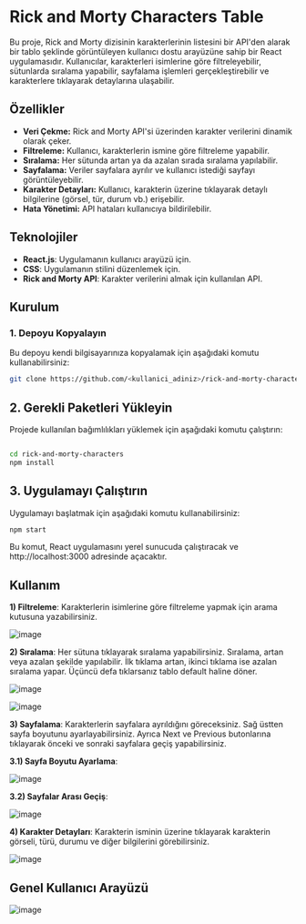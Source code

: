 # Rick and Morty Characters Table

Bu proje, Rick and Morty dizisinin karakterlerinin listesini bir API'den alarak bir tablo şeklinde görüntüleyen kullanıcı dostu arayüzüne sahip bir React uygulamasıdır. Kullanıcılar, karakterleri isimlerine göre filtreleyebilir, sütunlarda sıralama yapabilir, sayfalama işlemleri gerçekleştirebilir ve karakterlere tıklayarak detaylarına ulaşabilir.

## Özellikler

- **Veri Çekme:** Rick and Morty API'si üzerinden karakter verilerini dinamik olarak çeker.
- **Filtreleme:** Kullanıcı, karakterlerin ismine göre filtreleme yapabilir.
- **Sıralama:** Her sütunda artan ya da azalan sırada sıralama yapılabilir.
- **Sayfalama:** Veriler sayfalara ayrılır ve kullanıcı istediği sayfayı görüntüleyebilir.
- **Karakter Detayları:** Kullanıcı, karakterin üzerine tıklayarak detaylı bilgilerine (görsel, tür, durum vb.) erişebilir.
- **Hata Yönetimi:** API hataları kullanıcıya bildirilebilir.

## Teknolojiler

- **React.js**: Uygulamanın kullanıcı arayüzü için.
- **CSS**: Uygulamanın stilini düzenlemek için.
- **Rick and Morty API**: Karakter verilerini almak için kullanılan API.

## Kurulum

### 1. Depoyu Kopyalayın
Bu depoyu kendi bilgisayarınıza kopyalamak için aşağıdaki komutu kullanabilirsiniz:
```bash
git clone https://github.com/<kullanici_adiniz>/rick-and-morty-characters.git
```
## 2. Gerekli Paketleri Yükleyin
Projede kullanılan bağımlılıkları yüklemek için aşağıdaki komutu çalıştırın:

```bash

cd rick-and-morty-characters
npm install
```
## 3. Uygulamayı Çalıştırın
Uygulamayı başlatmak için aşağıdaki komutu kullanabilirsiniz:

```bash
npm start
```
Bu komut, React uygulamasını yerel sunucuda çalıştıracak ve http://localhost:3000 adresinde açacaktır.  

## Kullanım  
**1) Filtreleme**: Karakterlerin isimlerine göre filtreleme yapmak için arama kutusuna yazabilirsiniz.

![image](https://github.com/user-attachments/assets/e6a45e06-b674-4ad3-b1ab-011540ffb0fa)  

**2) Sıralama**: Her sütuna tıklayarak sıralama yapabilirsiniz. Sıralama, artan veya azalan şekilde yapılabilir. İlk tıklama artan, ikinci tıklama ise azalan sıralama yapar. Üçüncü defa tıklarsanız tablo default haline döner.  

![image](https://github.com/user-attachments/assets/a991dd72-b1ce-4a7e-a082-a60b5474a7de)    

![image](https://github.com/user-attachments/assets/90a72192-4d0d-4c79-86d4-b237e6505e31)   

**3) Sayfalama**: Karakterlerin sayfalara ayrıldığını göreceksiniz. Sağ üstten sayfa boyutunu ayarlayabilirsiniz. Ayrıca Next ve Previous butonlarına tıklayarak önceki ve sonraki sayfalara geçiş yapabilirsiniz.   

**3.1) Sayfa Boyutu Ayarlama**:

![image](https://github.com/user-attachments/assets/2b158259-0707-4381-8190-65e468d5da07)  

**3.2) Sayfalar Arası Geçiş**:   

![image](https://github.com/user-attachments/assets/4770eb06-252a-4dbf-9750-0f173cd9e9e9)  


**4) Karakter Detayları**: Karakterin isminin üzerine tıklayarak karakterin görseli, türü, durumu ve diğer bilgilerini görebilirsiniz.     

![image](https://github.com/user-attachments/assets/79adbf82-77c9-4cdb-a85e-592e97a0e3ec)  

## Genel Kullanıcı Arayüzü

![image](https://github.com/user-attachments/assets/f0217b74-5a98-4f0b-a22d-7d9b4f5c1d3a)  

